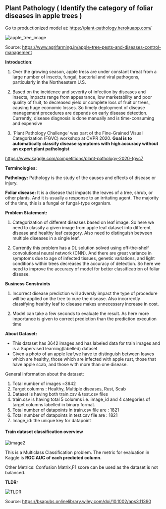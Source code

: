 ## **Plant Pathology (** Identify the category of foliar diseases in apple trees **)** 
Go to productionized model at:  https://plant-pathology.herokuapp.com/                   

![apple_tree_image](https://user-images.githubusercontent.com/107593984/189394666-6402deb5-4ce1-4a61-be0f-793a617eb422.jpg)

Source:
<https://www.agrifarming.in/apple-tree-pests-and-diseases-control-management>

**Introduction:**

1.  Over the growing season, apple tress are under constant threat from
    a large number of insects, fungal, bacterial and viral pathogens,
    particularly in the Northeastern U.S.

2.  Based on the incidence and severity of infection by diseases and
    insects, impacts range from appearance, low marketability and poor
    quality of fruit, to decreased yield or complete loss of fruit or
    trees, causing huge economic losses. So timely deployment of disease
    management procedures are depends on early disease detection.
    Currently, disease diagnosis is done manually and is time-consuming
    and expensive

3.  'Plant Pathology Challenge' was part of the Fine-Grained Visual
    Categorization (FGVC) workshop at CVPR 2020. **Goal is to
    automatically classify disease symptoms with high accuracy without
    an expert plant pathologist**

<https://www.kaggle.com/competitions/plant-pathology-2020-fgvc7>

**Terminologies:**

**Pathology:** Pathology is the study of the causes and effects of
disease or injury.

**Foliar disease:** It is a disease that impacts the leaves of a tree,
shrub, or other plants. And it is usually a response to an irritating
agent. The majority of the time, this is a fungal or fungal-type
organism.

**Problem Statement:**

1.  Categorization of different diseases based on leaf image.
    So here we need to classify a given image from apple leaf dataset into
    different disease and healthy leaf category. Also need to distinguish
    between multiple diseases in a single leaf.

2.  Currently this problem has a DL solution solved using off-the-shelf
    convolutional neural network (CNN). And there are great variance in
    symptoms due to age of infected tissues, genetic variations, and
    light conditions within trees decreases the accuracy of detection.
    So here we need to improve the accuracy of model for better classificatrion of foliar disease.

**Business Constraints**

1.  Incorrect disease prediction will adversly impact the type of
    procedure will be applied on the tree to cure the disease. Also
    incorrectly classifying healthy leaf to disease makes unnecessary
    increase in cost.

2.  Model can take a few seconds to evaluate the result. As here more
    importance is given to correct prediction than the prediction
    execution time

**About Dataset:**

-   This dataset has 3642 images and has labeled data for train images
    and is a Supervised learning(labelled) dataset
-   Given a photo of an apple leaf,we have to distinguish between leaves
    which are healthy, those which are infected with apple rust, those
    that have apple scab, and those with more than one disease.

General information about the dataset:

  1.  Total number of images =3642
  2.  Target columns : Healthy, Multiple diseases, Rust, Scab
  3.  Dataset is having both train.csv & test.csv files
  4.  train.csv is having total 5 columns i.e. image_id and 4 categories of target columns labelled in binary format.
  5.  Total number of datapoints in train.csv file are : 1821
  6.  Total number of datapoints in test.csv file are : 1821
  7.  Image_id: the unique key for datapoint
  
#### Train dataset classification overview 

![image2](https://user-images.githubusercontent.com/107593984/189395205-a76f587e-2580-4081-8bb2-cbadbb4f9410.png)


 This is a Multiclass Classification problem. The metric for evaluation in Kaggle is **ROC AUC of each predicted column.**
 
 Other Metrics: Confusion Matrix,F1 score can be used as the dataset is
 not balanced.


**TLDR:**

![TLDR](https://user-images.githubusercontent.com/107593984/189395043-5d96b04c-9bf1-4028-bb60-4179c04ae7f5.jpg)

Source: <https://bsapubs.onlinelibrary.wiley.com/doi/10.1002/aps3.11390>



